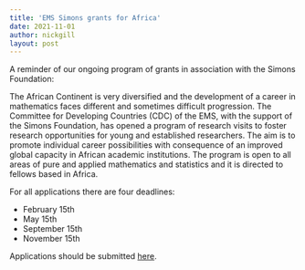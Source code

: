 ```yaml
---
title: 'EMS Simons grants for Africa'
date: 2021-11-01
author: nickgill
layout: post
---
```


A reminder of our ongoing program of grants in association with the Simons Foundation:

The African Continent is very diversified and the development of a career in
mathematics faces different and sometimes difficult progression. The
Committee for Developing Countries (CDC) of the EMS, with the support
of the Simons Foundation, has opened a program of research visits to foster
research opportunities for young and established researchers.
The aim is to promote individual career possibilities with consequence of an
improved global capacity in African academic institutions. The program is
open to all areas of pure and applied mathematics and statistics and it
is directed to fellows based in Africa.

For all applications there are four deadlines:
 * February 15th
 * May 15th
 * September 15th
 * November 15th

Applications should be submitted <a href = "https://euro-math-soc.eu/ems-simons-africa">here</a>.

